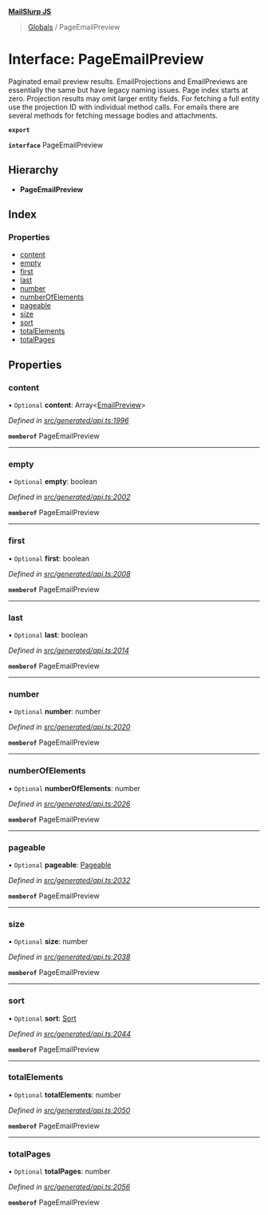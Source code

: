 **[MailSlurp JS](../README.md)**

> [Globals](../README.md) / PageEmailPreview

# Interface: PageEmailPreview

Paginated email preview results. EmailProjections and EmailPreviews are essentially the same but have legacy naming issues. Page index starts at zero. Projection results may omit larger entity fields. For fetching a full entity use the projection ID with individual method calls. For emails there are several methods for fetching message bodies and attachments.

**`export`** 

**`interface`** PageEmailPreview

## Hierarchy

* **PageEmailPreview**

## Index

### Properties

* [content](pageemailpreview.md#content)
* [empty](pageemailpreview.md#empty)
* [first](pageemailpreview.md#first)
* [last](pageemailpreview.md#last)
* [number](pageemailpreview.md#number)
* [numberOfElements](pageemailpreview.md#numberofelements)
* [pageable](pageemailpreview.md#pageable)
* [size](pageemailpreview.md#size)
* [sort](pageemailpreview.md#sort)
* [totalElements](pageemailpreview.md#totalelements)
* [totalPages](pageemailpreview.md#totalpages)

## Properties

### content

• `Optional` **content**: Array\<[EmailPreview](emailpreview.md)>

*Defined in [src/generated/api.ts:1996](https://github.com/mailslurp/mailslurp-client/blob/c889afa/src/generated/api.ts#L1996)*

**`memberof`** PageEmailPreview

___

### empty

• `Optional` **empty**: boolean

*Defined in [src/generated/api.ts:2002](https://github.com/mailslurp/mailslurp-client/blob/c889afa/src/generated/api.ts#L2002)*

**`memberof`** PageEmailPreview

___

### first

• `Optional` **first**: boolean

*Defined in [src/generated/api.ts:2008](https://github.com/mailslurp/mailslurp-client/blob/c889afa/src/generated/api.ts#L2008)*

**`memberof`** PageEmailPreview

___

### last

• `Optional` **last**: boolean

*Defined in [src/generated/api.ts:2014](https://github.com/mailslurp/mailslurp-client/blob/c889afa/src/generated/api.ts#L2014)*

**`memberof`** PageEmailPreview

___

### number

• `Optional` **number**: number

*Defined in [src/generated/api.ts:2020](https://github.com/mailslurp/mailslurp-client/blob/c889afa/src/generated/api.ts#L2020)*

**`memberof`** PageEmailPreview

___

### numberOfElements

• `Optional` **numberOfElements**: number

*Defined in [src/generated/api.ts:2026](https://github.com/mailslurp/mailslurp-client/blob/c889afa/src/generated/api.ts#L2026)*

**`memberof`** PageEmailPreview

___

### pageable

• `Optional` **pageable**: [Pageable](pageable.md)

*Defined in [src/generated/api.ts:2032](https://github.com/mailslurp/mailslurp-client/blob/c889afa/src/generated/api.ts#L2032)*

**`memberof`** PageEmailPreview

___

### size

• `Optional` **size**: number

*Defined in [src/generated/api.ts:2038](https://github.com/mailslurp/mailslurp-client/blob/c889afa/src/generated/api.ts#L2038)*

**`memberof`** PageEmailPreview

___

### sort

• `Optional` **sort**: [Sort](sort.md)

*Defined in [src/generated/api.ts:2044](https://github.com/mailslurp/mailslurp-client/blob/c889afa/src/generated/api.ts#L2044)*

**`memberof`** PageEmailPreview

___

### totalElements

• `Optional` **totalElements**: number

*Defined in [src/generated/api.ts:2050](https://github.com/mailslurp/mailslurp-client/blob/c889afa/src/generated/api.ts#L2050)*

**`memberof`** PageEmailPreview

___

### totalPages

• `Optional` **totalPages**: number

*Defined in [src/generated/api.ts:2056](https://github.com/mailslurp/mailslurp-client/blob/c889afa/src/generated/api.ts#L2056)*

**`memberof`** PageEmailPreview

